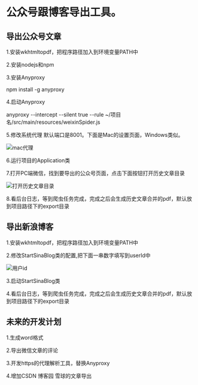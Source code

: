 # 公众号跟博客导出工具。



## 导出公众号文章

1.安装wkhtmltopdf，把程序路径加入到环境变量PATH中

2.安装nodejs和npm

3.安装Anyproxy

npm install -g anyproxy 

4.启动Anyproxy

anyproxy --intercept --silent true  --rule ~/项目名/src/main/resources/weixinSpider.js

5.修改系统代理    默认端口是8001。下面是Mac的设置页面，Windows类似。

![mac代理](https://github.com/laijiawei/BlogExport/blob/main/docs/image/system_proxy.png)

6.运行项目的Application类

7.打开PC端微信，找到要导出的公众号页面，点击下面按钮打开历史文章目录

![打开历史文章目录](https://github.com/laijiawei/BlogExport/blob/main/docs/image/weixin_history.png)

8.看后台日志，等到爬虫任务完成，完成之后会生成历史文章合并的pdf，默认放到项目路径下的export目录



## 导出新浪博客

1.安装wkhtmltopdf，把程序路径加入到环境变量PATH中

2.修改StartSinaBlog类的配置,把下面一串数字填写到userId中

![用户id](https://github.com/laijiawei/BlogExport/blob/main/docs/image/sinablog_userid.png)

3.启动StartSinaBlog类

4.看后台日志，等到爬虫任务完成，完成之后会生成历史文章合并的pdf，默认放到项目路径下的export目录

## 未来的开发计划

1.生成word格式

2.导出微信文章的评论

3.开发https的代理解析工具，替换Anyproxy

4.增加CSDN 博客园  雪球的文章导出
